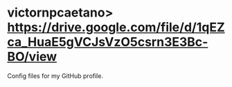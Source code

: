 # victornpcaetano> https://drive.google.com/file/d/1qEZca_HuaE5gVCJsVzO5csrn3E3Bc-BO/view
Config files for my GitHub profile.
